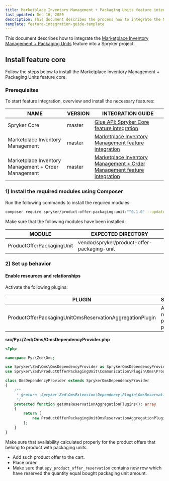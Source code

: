 ```yaml
---
title: Marketplace Inventory Management + Packaging Units feature integration
last_updated: Dec 16, 2020
description: This document describes the process how to integrate the Marketplace Inventory Management + Packaging Units feature into a Spryker project.
template: feature-integration-guide-template
---
```


This document describes how to integrate the [Marketplace Inventory Management + Packaging Units]() feature into a Spryker project.

## Install feature core
Follow the steps below to install the Marketplace Inventory Management + Packaging Units feature core.

### Prerequisites
To start feature integration, overview and install the necessary features:

| NAME | VERSION | INTEGRATION GUIDE |
|-|-|-|
| Spryker Core | master | [Glue API: Spryker Core feature integration](https://documentation.spryker.com/docs/glue-api-spryker-core-feature-integration)  |
| Marketplace Inventory Management | master | [Marketplace Inventory Management feature integration](/docs/marketplace/dev/feature-integration-guides/marketplace-product-inventory-management-feature-integration.html)  |
| Marketplace Inventory Management + Order Management | master | [Marketplace Inventory Management + Order Management feature integration](/docs/marketplace/dev/feature-integration-guides/marketplace-inventory-management-order-management-feature-integration.html)  |

### 1) Install the required modules using Composer
Run the following commands to install the required modules:

```bash
composer require spryker/product-offer-packaging-unit:"^0.1.0" --update-with-dependencies
```

Make sure that the following modules have been installed:

| MODULE | EXPECTED DIRECTORY |
|-|-|
| ProductOfferPackagingUnit | vendor/spryker/product-offer-packaging-unit |

### 2) Set up behavior
#### Enable resources and relationships
Activate the following plugins:

| PLUGIN | SPECIFICATION | PREREQUISITES | NAMESPACE |
|-|-|-|-|
| ProductOfferPackagingUnitOmsReservationAggregationPlugin | Aggregates reservations for product offers packaging unit. |  | Spryker\Zed\ProductOfferPackagingUnit\Communication\Plugin\Oms |

**src/Pyz/Zed/Oms/OmsDependencyProvider.php**

```php
<?php

namespace Pyz\Zed\Oms;

use Spryker\Zed\Oms\OmsDependencyProvider as SprykerOmsDependencyProvider;
use Spryker\Zed\ProductOfferPackagingUnit\Communication\Plugin\Oms\ProductOfferPackagingUnitOmsReservationAggregationPlugin;

class OmsDependencyProvider extends SprykerOmsDependencyProvider
{
    /**
     * @return \Spryker\Zed\OmsExtension\Dependency\Plugin\OmsReservationAggregationPluginInterface[]
     */
    protected function getOmsReservationAggregationPlugins(): array
    {
        return [
            new ProductOfferPackagingUnitOmsReservationAggregationPlugin(),
        ];
    }
}
```

Make sure that availability calculated properly for the product offers that belong to product with packaging units.

* Add such product offer to the cart.
* Place order.
* Make sure that `spy_product_offer_reservation` contains new row which have reserved the quantity equal bought packaging unit amount.
